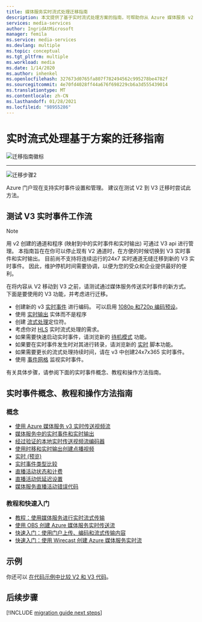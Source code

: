 ```yaml
---
title: 媒体服务实时流式处理迁移指南
description: 本文提供了基于实时流式处理方案的指南，可帮助你从 Azure 媒体服务 v2 迁移到 v3。
services: media-services
author: IngridAtMicrosoft
manager: femila
ms.service: media-services
ms.devlang: multiple
ms.topic: conceptual
ms.tgt_pltfrm: multiple
ms.workload: media
ms.date: 1/14/2020
ms.author: inhenkel
ms.openlocfilehash: 327673d0765fa807f782494562c995278be4782f
ms.sourcegitcommit: 4e70fd4028ff44a676f698229cb6a3d555439014
ms.translationtype: MT
ms.contentlocale: zh-CN
ms.lasthandoff: 01/28/2021
ms.locfileid: "98955286"
---
```

# <a name="live-streaming-scenario-based-migration-guidance"></a>实时流式处理基于方案的迁移指南

![迁移指南徽标](./media/migration-guide/azure-media-services-logo-migration-guide.svg)

<hr color="#5ea0ef" size="10">

![迁移步骤2](./media/migration-guide/steps-4.svg)

Azure 门户现在支持实时事件设置和管理。  建议在测试 V2 到 V3 迁移时尝试此方法。

## <a name="test-the-v3-live-event-workflow"></a>测试 V3 实时事件工作流

> [!NOTE]
> 用 v2 创建的通道和程序 (映射到中的实时事件和实时输出) 可通过 V3 api 进行管理。 本指南旨在在你可以停止现有 V2 通道时，在方便的时候切换到 V3 实时事件和实时输出。 目前尚不支持将连续运行的24x7 实时通道无缝迁移到新的 V3 实时事件。 因此，维护停机时间需要协调，以便为您的受众和企业提供最好的便利。

在将内容从 V2 移动到 V3 之前，请测试通过媒体服务传送实时事件的新方式。 下面是要使用的 V3 功能，并考虑进行迁移。

- 创建新的 v3 [实时事件](live-events-outputs-concept.md#live-events) 进行编码。 可以启用 [1080p 和720p 编码预设](live-event-types-comparison.md#system-presets)。
- 使用 [实时输出](live-events-outputs-concept.md#live-outputs) 实体而不是程序
- 创建 [流式处理](streaming-locators-concept.md)定位符。
- 考虑你对 [HLS](dynamic-packaging-overview.md) 实时流式处理的需求。
- 如果需要快速启动实时事件，请浏览新的 [待机模式](live-events-outputs-concept.md#standby-mode) 功能。
- 如果要在实时事件发生时对其进行转录，请浏览新的 [实时](live-transcription.md) 脚本功能。
- 如果需要更长的流式处理持续时间，请在 v3 中创建24x7x365 实时事件。
- 使用 [事件网格](monitor-events-portal-how-to.md) 监视实时事件。

有关具体步骤，请参阅下面的实时事件概念、教程和操作方法指南。

## <a name="live-events-concepts-tutorials-and-how-to-guides"></a>实时事件概念、教程和操作方法指南

### <a name="concepts"></a>概念

- [使用 Azure 媒体服务 v3 实时传送视频流](live-streaming-overview.md)
- [媒体服务中的实时事件和实时输出](live-events-outputs-concept.md)
- [经过验证的本地实时传送视频流编码器](recommended-on-premises-live-encoders.md)
- [使用时移和实时输出创建点播视频](live-event-cloud-dvr.md)
- [实时 (预览) ](live-transcription.md)
- [实时事件类型比较](live-event-types-comparison.md)
- [直播活动状态和计费](live-event-states-billing.md)
- [直播活动低延迟设置](live-event-latency.md)
- [媒体服务直播活动错误代码](live-event-error-codes.md)

### <a name="tutorials-and-quickstarts"></a>教程和快速入门

- [教程：使用媒体服务进行实时流式传输](stream-live-tutorial-with-api.md)
- [使用 OBS 创建 Azure 媒体服务实时传送流](live-events-obs-quickstart.md)
- [快速入门：使用门户上传、编码和流式传输内容](manage-assets-quickstart.md)
- [快速入门：使用 Wirecast 创建 Azure 媒体服务实时流](live-events-wirecast-quickstart.md)

## <a name="samples"></a>示例

你还可以 [在代码示例中比较 V2 和 V3 代码](migrate-v-2-v-3-migration-samples.md)。

## <a name="next-steps"></a>后续步骤

[!INCLUDE [migration guide next steps](./includes/migration-guide-next-steps.md)]
